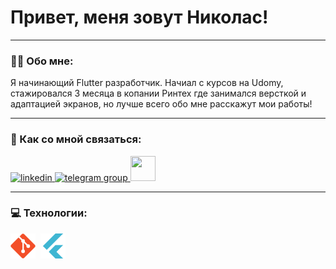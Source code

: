 # Привет, меня зовут Николас!

---

### :man_technologist: Обо мне: 

Я начинающий Flutter разработчик. Начиал с курсов на Udomy, стажировался 3 месяца в копании Ринтех где занимался версткой и адаптацией экранов, но лучше всего обо мне расскажут мои работы!

---

### 🤝 Как со мной связаться:

  <div id="badges">
    <a href="https://www.linkedin.com/in/nikolas-gevorkyan-90a2a0282" target="_blank">
      <img src="https://cdn-icons-png.flaticon.com/512/2504/2504799.png" width="40" height="40" alt="linkedin" />
    </a>
    <a href="https://t.me/nikola0507" target="_blank">
      <img src="https://cdn-icons-png.flaticon.com/512/2111/2111646.png" width="40" height="40" alt="telegram group" />
    </a>
    <a href="https://vk.com/" target="_blank">
      <img src="https://cdn-icons-png.flaticon.com/512/145/145813.png" width="40" height="40" alt=""/>
    </a>
    
  </div>

  ---

  ### 💻 Технологии:

<div>
  <img src="https://github.com/devicons/devicon/blob/master/icons/git/git-original.svg" title="git" alt="git" width="40" height="40"/>&nbsp
  <img src="https://github.com/devicons/devicon/blob/master/icons/flutter/flutter-plain.svg" title="git" alt="git" width="40" height="40"/>&nbsp
</div>
